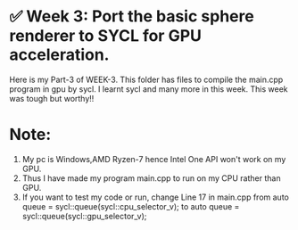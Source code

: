 # ✅ Week 3: Port the basic sphere renderer to SYCL for GPU acceleration.

Here is my Part-3 of WEEK-3. This folder has files to compile the main.cpp program in gpu by sycl.
I learnt sycl and many more in this week. This week was tough but worthy!!

# Note:
1. My pc is Windows,AMD Ryzen-7 hence Intel One API won't work on my GPU.
2. Thus I have made my program main.cpp to run on my CPU rather than GPU.
3. If you want to test my code or run, change Line 17 in main.cpp from
  auto queue = sycl::queue(sycl::cpu_selector_v); to   auto queue = sycl::queue(sycl::gpu_selector_v);
 
